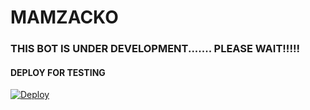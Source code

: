 # MAMZACKO
### THIS BOT IS UNDER DEVELOPMENT....... PLEASE WAIT!!!!!

#### DEPLOY FOR TESTING


[![Deploy](https://www.herokucdn.com/deploy/button.svg)](https://heroku.com/deploy?template=https://github.com/SUKHPAL443/MAMZACKO)
